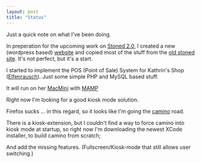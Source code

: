 ```yaml
---
layout: post
title: "Status"
---
```


Just a quick note on what I've been doing.

In preperation for the upcoming work on [Stoned 2.0](http://stoned.omni-mad.com/), I created a new (wordpress based) [website](http://stoned.omni-mad.com/) and copied most of the stuff from the [old stoned site](http://stoned.cute-ninjas.com/).
It's not perfect, but it's a start.

I started to implement the POS (Point of Sale) System for Kathrin's Shop ([Elfenrausch](http://www.elfenrausch.de/)).
Just some simple PHP and MySQL based stuff.

It will run on her [MacMini](http://www.amazon.de/exec/obidos/ASIN/B000AOHZPY/webhome00d/)
with [MAMP](http://www.mamp.info/)

Right now I'm looking for a good kiosk mode solution.

Firefox sucks ... in this regard,
so it looks like I'm going the [camino](http://www.caminobrowser.org/) road.

There is a kiosk-extension, but I couldn't find a way to force camino into kiosk mode at startup,
so right now I'm downloading the newest XCode installer, to build camino from scratch;

And add the missing features.
(Fullscreen/Kiosk-mode that still allows user switching.)


